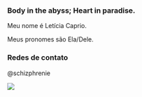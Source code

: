 ### Body in the abyss; Heart in paradise.

Meu nome é Letícia Caprio.

Meus pronomes são Ela/Dele.

### Redes de contato
@schizphrenie 


![](https://media1.tenor.com/m/yVvUvh0Z7fMAAAAC/hualian-xie-lian.gif)
